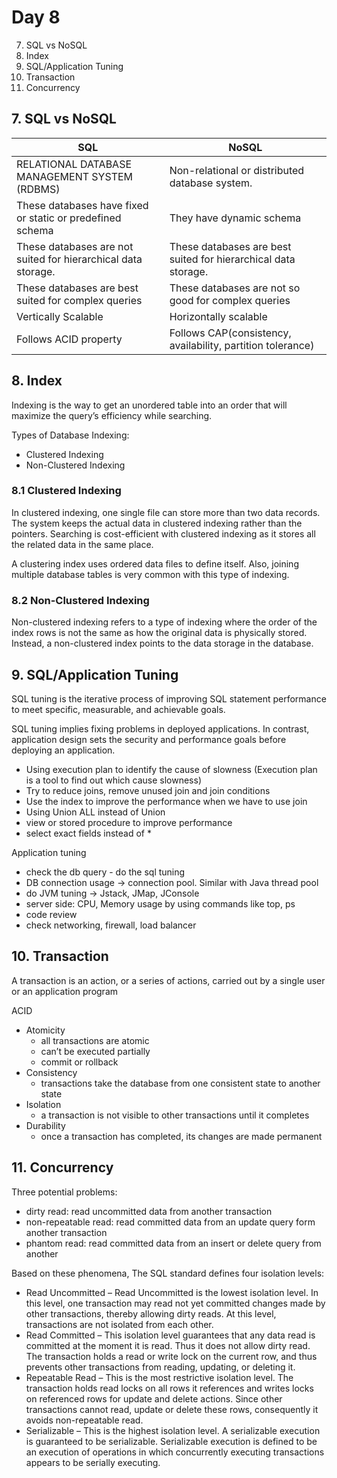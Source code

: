 # Day 8
7. SQL vs NoSQL
8. Index
9. SQL/Application Tuning
10. Transaction
11. Concurrency 


## 7. SQL vs NoSQL
|SQL	|NoSQL|
|---|---|
|RELATIONAL DATABASE MANAGEMENT SYSTEM (RDBMS)	|Non-relational or distributed database system.|
|These databases have fixed or static or predefined schema	|They have dynamic schema|
|These databases are not suited for hierarchical data storage.	|These databases are best suited for hierarchical data storage.|
|These databases are best suited for complex queries	|These databases are not so good for complex queries|
|Vertically Scalable	|Horizontally scalable|
|Follows ACID property	|Follows CAP(consistency, availability, partition tolerance)|

## 8. Index
Indexing is the way to get an unordered table into an order that will maximize the query’s efficiency while searching.

Types of Database Indexing:
- Clustered Indexing
- Non-Clustered Indexing

### 8.1 Clustered Indexing
In clustered indexing, one single file can store more than two data records. The system keeps the actual data in clustered indexing rather than the pointers. Searching is cost-efficient with clustered indexing as it stores all the related data in the same place.

A clustering index uses ordered data files to define itself. Also, joining multiple database tables is very common with this type of indexing.

### 8.2 Non-Clustered Indexing
Non-clustered indexing refers to a type of indexing where the order of the index rows is not the same as how the original data is physically stored. Instead, a non-clustered index points to the data storage in the database.

## 9. SQL/Application Tuning

SQL tuning is the iterative process of improving SQL statement performance to meet specific, measurable, and achievable goals.

SQL tuning implies fixing problems in deployed applications. In contrast, application design sets the security and performance goals before deploying an application.

- Using execution plan to identify the cause of slowness (Execution plan is a tool to find out which cause slowness)
- Try to reduce joins, remove unused join and join conditions
- Use the index to improve the performance when we have to use join
- Using Union ALL instead of Union 
- view or stored procedure to improve performance
- select exact fields instead of *

Application tuning
- check the db query - do the sql tuning
- DB connection usage  -> connection pool. Similar with Java thread pool
- do JVM tuning -> Jstack, JMap, JConsole
- server side: CPU, Memory usage by using commands like top, ps
- code review 
- check networking, firewall, load balancer


## 10. Transaction
A transaction is an action, or a series of actions, carried out by a single user or an application program

ACID
- Atomicity
  - all transactions are atomic
  - can’t be executed partially
  - commit or rollback
- Consistency
  - transactions take the database from one consistent state to another state
- Isolation
  - a transaction is not visible to other transactions until it completes
- Durability
  - once a transaction has completed, its changes are made permanent

## 11. Concurrency
Three potential problems:
- dirty read: read uncommitted data from another transaction
- non-repeatable read: read committed data from an update query form another transaction
- phantom read: read committed data from an insert or delete query from another

Based on these phenomena, The SQL standard defines four isolation levels:

- Read Uncommitted – Read Uncommitted is the lowest isolation level. In this level, one transaction may read not yet committed changes made by other transactions, thereby allowing dirty reads. At this level, transactions are not isolated from each other.
- Read Committed – This isolation level guarantees that any data read is committed at the moment it is read. Thus it does not allow dirty read. The transaction holds a read or write lock on the current row, and thus prevents other transactions from reading, updating, or deleting it.
- Repeatable Read – This is the most restrictive isolation level. The transaction holds read locks on all rows it references and writes locks on referenced rows for update and delete actions. Since other transactions cannot read, update or delete these rows, consequently it avoids non-repeatable read.
- Serializable – This is the highest isolation level. A serializable execution is guaranteed to be serializable. Serializable execution is defined to be an execution of operations in which concurrently executing transactions appears to be serially executing.

